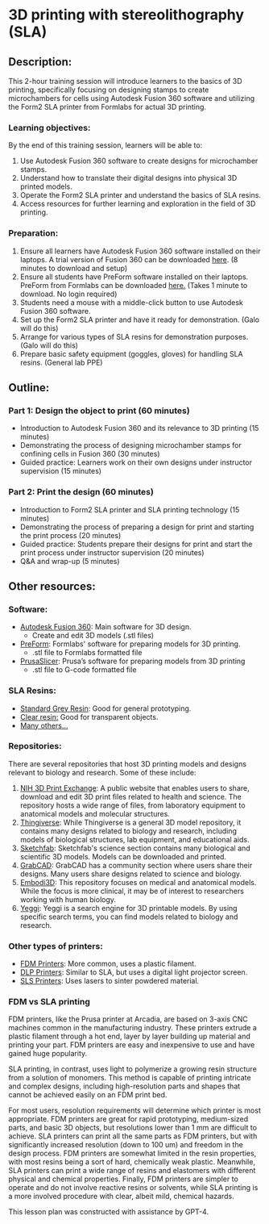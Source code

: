 # 3D printing with stereolithography (SLA)

## Description:

This 2-hour training session will introduce learners to the basics of 3D printing, specifically focusing on designing stamps to create microchambers for cells using Autodesk Fusion 360 software and utilizing the Form2 SLA printer from Formlabs for actual 3D printing.

### Learning objectives:

By the end of this training session, learners will be able to:

1. Use Autodesk Fusion 360 software to create designs for microchamber stamps.
2. Understand how to translate their digital designs into physical 3D printed models.
3. Operate the Form2 SLA printer and understand the basics of SLA resins.
4. Access resources for further learning and exploration in the field of 3D printing.

### Preparation:

1. Ensure all learners have Autodesk Fusion 360 software installed on their laptops. A trial version of Fusion 360 can be downloaded [here](https://www.autodesk.com/products/fusion-360/free-trial?&utm_medium=cpc&utm_source=google&utm_campaign=&utm_term=&utm_content=|pcrid||pkw||pmt||pdv|c|slid||pgrid||ptaid||&addisttype=x&gclid=CjwKCAjwhdWkBhBZEiwA1ibLmAYCuNVSq1WXJ9vhhYATYxUZV7bYcLirnyLZrhJ7XLlFE-pPVw3UtxoC2FcQAvD_BwE&ef_id=ZJXBVwAAADzVG2Qk:20230623155919:s). (8 minutes to download and setup)
2. Ensure all students have PreForm software installed on their laptops. PreForm from Formlabs can be downloaded [here.](https://formlabs.com/software/#preform) (Takes 1 minute to download. No login required)
3. Students need a mouse with a middle-click button to use Autodesk Fusion 360 software.
4. Set up the Form2 SLA printer and have it ready for demonstration. (Galo will do this)
5. Arrange for various types of SLA resins for demonstration purposes. (Galo will do this)
6. Prepare basic safety equipment (goggles, gloves) for handling SLA resins. (General lab PPE)

## Outline:

### Part 1: Design the object to print (60 minutes)

- Introduction to Autodesk Fusion 360 and its relevance to 3D printing (15 minutes)
- Demonstrating the process of designing microchamber stamps for confining cells in Fusion 360 (30 minutes)
- Guided practice: Learners work on their own designs under instructor supervision (15 minutes)

### Part 2: Print the design (60 minutes)

- Introduction to Form2 SLA printer and SLA printing technology (15 minutes)
- Demonstrating the process of preparing a design for print and starting the print process (20 minutes)
- Guided practice: Students prepare their designs for print and start the print process under instructor supervision (20 minutes)
- Q&A and wrap-up (5 minutes)

## Other resources:

### Software:

- [Autodesk Fusion 360](https://www.autodesk.com/products/fusion-360/free-trial?&utm_medium=cpc&utm_source=google&utm_campaign=&utm_term=&utm_content=|pcrid||pkw||pmt||pdv|c|slid||pgrid||ptaid||&addisttype=x&gclid=CjwKCAjwhdWkBhBZEiwA1ibLmAYCuNVSq1WXJ9vhhYATYxUZV7bYcLirnyLZrhJ7XLlFE-pPVw3UtxoC2FcQAvD_BwE&ef_id=ZJXBVwAAADzVG2Qk:20230623155919:s): Main software for 3D design.
    - Create and edit 3D models (.stl files)
- [PreForm](https://formlabs.com/software/#preform): Formlabs' software for preparing models for 3D printing.
    - .stl file to Formlabs formatted file
- [PrusaSlicer](https://www.prusa3d.com/page/prusaslicer_424/): Prusa’s software for preparing models from 3D printing
    - .stl file to G-code formatted file

### SLA Resins:

- [Standard Grey Resin](https://formlabs.com/store/materials/grey-resin/): Good for general prototyping.
- [Clear resin:](https://formlabs.com/store/materials/clear-resin/) Good for transparent objects.
- [Many others…](https://formlabs.com/materials/)

### Repositories:

There are several repositories that host 3D printing models and designs relevant to biology and research. Some of these include:

1. [NIH 3D Print Exchange](https://3d.nih.gov/): A public website that enables users to share, download and edit 3D print files related to health and science. The repository hosts a wide range of files, from laboratory equipment to anatomical models and molecular structures.
2. [Thingiverse](https://www.thingiverse.com/): While Thingiverse is a general 3D model repository, it contains many designs related to biology and research, including models of biological structures, lab equipment, and educational aids.
3. [Sketchfab](https://sketchfab.com/): Sketchfab's science section contains many biological and scientific 3D models. Models can be downloaded and printed.
4. [GrabCAD](https://grabcad.com/library): GrabCAD has a community section where users share their designs. Many users share designs related to science and biology.
5. [Embodi3D](https://www.embodi3d.com/): This repository focuses on medical and anatomical models. While the focus is more clinical, it may be of interest to researchers working with human biology.
6. [Yeggi](https://www.yeggi.com/): Yeggi is a search engine for 3D printable models. By using specific search terms, you can find models related to biology and research.

### Other types of printers:

- [FDM Printers](https://www.prusa3d.com): More common, uses a plastic filament.
- [DLP Printers](https://www.dynamism.com/lux-creo-lux-3-plus.html): Similar to SLA, but uses a digital light projector screen.
- [SLS Printers](https://formlabs.com/3d-printers/catalog/#fuse-1+-30w): Uses lasers to sinter powdered material.

### FDM vs SLA printing

FDM printers, like the Prusa printer at Arcadia, are based on 3-axis CNC machines common in the manufacturing industry. These printers extrude a plastic filament through a hot end, layer by layer building up material and printing your part. FDM printers are easy and inexpensive to use and have gained huge popularity. 

SLA printing, in contrast, uses light to polymerize a growing resin structure from a solution of monomers. This method is capable of printing intricate and complex designs, including high-resolution parts and shapes that cannot be achieved easily on an FDM print bed. 

For most users, resolution requirements will determine which printer is most appropriate. FDM printers are great for rapid prototyping, medium-sized parts, and basic 3D objects, but resolutions lower than 1 mm are difficult to achieve. SLA printers can print all the same parts as FDM printers, but with significantly increased resolution (down to 100 um) and freedom in the design process. FDM printers are somewhat limited in the resin properties, with most resins being a sort of hard, chemically weak plastic. Meanwhile, SLA printers can print a wide range of resins and elastomers with different physical and chemical properties. Finally, FDM printers are simpler to operate and do not involve reactive resins or solvents, while SLA printing is a more involved procedure with clear, albeit mild, chemical hazards. 

This lesson plan was constructed with assistance by GPT-4.
